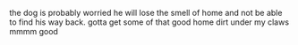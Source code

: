 the dog is probably worried he will lose the smell of home and not be able to find his way back. gotta get some of that good home dirt under my claws mmmm good

